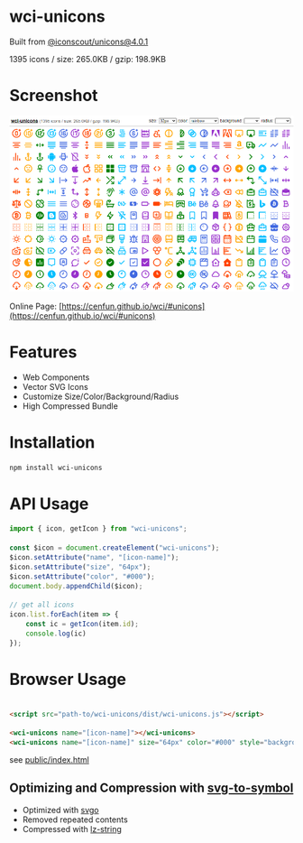 # wci-unicons
Built from [@iconscout/unicons@4.0.1](https://github.com/Iconscout/unicons)  

1395 icons / size: 265.0KB / gzip: 198.9KB  



# Screenshot
![screenshot](public/screenshot.png)

Online Page: [https://cenfun.github.io/wci/#unicons](https://cenfun.github.io/wci/#unicons)

# Features
* Web Components
* Vector SVG Icons 
* Customize Size/Color/Background/Radius
* High Compressed Bundle
# Installation
```sh
npm install wci-unicons
```
# API Usage
```js
import { icon, getIcon } from "wci-unicons";

const $icon = document.createElement("wci-unicons");
$icon.setAttribute("name", "[icon-name]");
$icon.setAttribute("size", "64px");
$icon.setAttribute("color", "#000");
document.body.appendChild($icon);

// get all icons
icon.list.forEach(item => {
    const ic = getIcon(item.id);
    console.log(ic)
});
```
# Browser Usage
```html

<script src="path-to/wci-unicons/dist/wci-unicons.js"></script>

<wci-unicons name="[icon-name]"></wci-unicons>
<wci-unicons name="[icon-name]" size="64px" color="#000" style="background:#f5f5f5;"></wci-unicons>
```
see [public/index.html](public/index.html)

## Optimizing and Compression with [svg-to-symbol](https://github.com/cenfun/svg-to-symbol)
* Optimized with [svgo](https://github.com/svg/svgo)
* Removed repeated contents
* Compressed with [lz-string](https://github.com/pieroxy/lz-string)